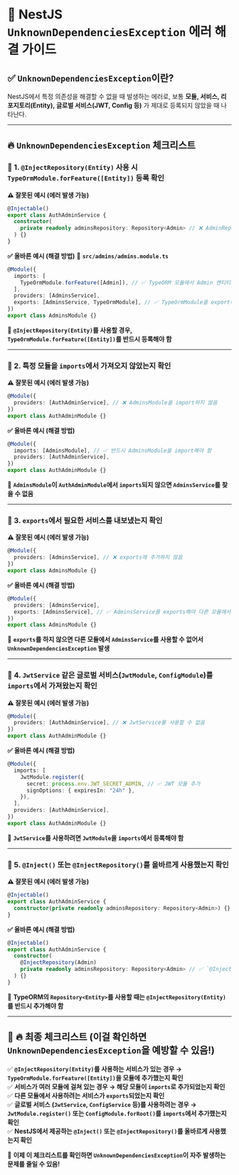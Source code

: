 # 🚀 NestJS `UnknownDependenciesException` 에러 해결 가이드

## ✅ `UnknownDependenciesException`이란?

NestJS에서 특정 의존성을 해결할 수 없을 때 발생하는 에러로, 보통 **모듈, 서비스, 리포지토리(Entity), 글로벌 서비스(JWT, Config 등)** 가 제대로 등록되지 않았을 때 나타난다.

---

## 🔥 `UnknownDependenciesException` 체크리스트

### **📌 1. `@InjectRepository(Entity)` 사용 시 `TypeOrmModule.forFeature([Entity])` 등록 확인**

**⚠️ 잘못된 예시 (에러 발생 가능)**

```typescript
@Injectable()
export class AuthAdminService {
  constructor(
    private readonly adminsRepository: Repository<Admin> // ❌ AdminRepository가 주입되지 않음
  ) {}
}
```

**✅ 올바른 예시 (해결 방법)**
📂 **`src/admins/admins.module.ts`**

```typescript
@Module({
  imports: [
    TypeOrmModule.forFeature([Admin]), // ✅ TypeORM 모듈에서 Admin 엔티티를 추가해야 함
  ],
  providers: [AdminsService],
  exports: [AdminsService, TypeOrmModule], // ✅ TypeOrmModule을 export해야 다른 모듈에서 사용 가능
})
export class AdminsModule {}
```

📌 **`@InjectRepository(Entity)`를 사용할 경우, `TypeOrmModule.forFeature([Entity])`를 반드시 등록해야 함**

---

### **📌 2. 특정 모듈을 `imports`에서 가져오지 않았는지 확인**

**⚠️ 잘못된 예시 (에러 발생 가능)**

```typescript
@Module({
  providers: [AuthAdminService], // ❌ AdminsModule을 import하지 않음
})
export class AuthAdminModule {}
```

**✅ 올바른 예시 (해결 방법)**

```typescript
@Module({
  imports: [AdminsModule], // ✅ 반드시 AdminsModule을 import해야 함
  providers: [AuthAdminService],
})
export class AuthAdminModule {}
```

📌 **`AdminsModule`이 `AuthAdminModule`에서 `imports`되지 않으면 `AdminsService`를 찾을 수 없음**

---

### **📌 3. `exports`에서 필요한 서비스를 내보냈는지 확인**

**⚠️ 잘못된 예시 (에러 발생 가능)**

```typescript
@Module({
  providers: [AdminsService], // ❌ exports에 추가하지 않음
})
export class AdminsModule {}
```

**✅ 올바른 예시 (해결 방법)**

```typescript
@Module({
  providers: [AdminsService],
  exports: [AdminsService], // ✅ AdminsService를 exports해야 다른 모듈에서 사용 가능
})
export class AdminsModule {}
```

📌 **`exports`를 하지 않으면 다른 모듈에서 `AdminsService`를 사용할 수 없어서 `UnknownDependenciesException` 발생**

---

### **📌 4. `JwtService` 같은 글로벌 서비스(`JwtModule`, `ConfigModule`)를 `imports`에서 가져왔는지 확인**

**⚠️ 잘못된 예시 (에러 발생 가능)**

```typescript
@Module({
  providers: [AuthAdminService], // ❌ JwtService를 사용할 수 없음
})
export class AuthAdminModule {}
```

**✅ 올바른 예시 (해결 방법)**

```typescript
@Module({
  imports: [
    JwtModule.register({
      secret: process.env.JWT_SECRET_ADMIN, // ✅ JWT 모듈 추가
      signOptions: { expiresIn: "24h" },
    }),
  ],
  providers: [AuthAdminService],
})
export class AuthAdminModule {}
```

📌 **`JwtService`를 사용하려면 `JwtModule`을 `imports`에서 등록해야 함**

---

### **📌 5. `@Inject()` 또는 `@InjectRepository()`를 올바르게 사용했는지 확인**

**⚠️ 잘못된 예시 (에러 발생 가능)**

```typescript
@Injectable()
export class AuthAdminService {
  constructor(private readonly adminsRepository: Repository<Admin>) {} // ❌ `@InjectRepository()` 빠짐
}
```

**✅ 올바른 예시 (해결 방법)**

```typescript
@Injectable()
export class AuthAdminService {
  constructor(
    @InjectRepository(Admin)
    private readonly adminsRepository: Repository<Admin> // ✅ `@InjectRepository()` 추가
  ) {}
}
```

📌 **TypeORM의 `Repository<Entity>`를 사용할 때는 `@InjectRepository(Entity)`를 반드시 추가해야 함**

---

## 🎯 **🔥 최종 체크리스트 (이걸 확인하면 `UnknownDependenciesException`을 예방할 수 있음!)**

✅ **`@InjectRepository(Entity)`를 사용하는 서비스가 있는 경우 → `TypeOrmModule.forFeature([Entity])`을 모듈에 추가했는지 확인**  
✅ **서비스가 여러 모듈에 걸쳐 있는 경우 → 해당 모듈이 `imports`로 추가되었는지 확인**  
✅ **다른 모듈에서 사용하려는 서비스가 `exports`되었는지 확인**  
✅ **글로벌 서비스 (`JwtService`, `ConfigService` 등)를 사용하려는 경우 → `JwtModule.register()` 또는 `ConfigModule.forRoot()`를 `imports`에서 추가했는지 확인**  
✅ **NestJS에서 제공하는 `@Inject()` 또는 `@InjectRepository()`를 올바르게 사용했는지 확인**

🚀 **이제 이 체크리스트를 확인하면 `UnknownDependenciesException`이 자주 발생하는 문제를 줄일 수 있음!**
